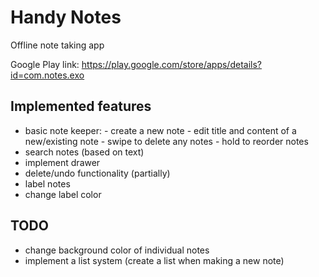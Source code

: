 # Handy Notes

Offline note taking app

Google Play link: https://play.google.com/store/apps/details?id=com.notes.exo

## Implemented features
- basic note keeper: - create a new note
                     - edit title and content of a new/existing note
                     - swipe to delete any notes
                     - hold to reorder notes
- search notes (based on text)            
- implement drawer   
- delete/undo functionality (partially)     
- label notes
- change label color

## TODO
- change background color of individual notes
- implement a list system (create a list when making a new note)

